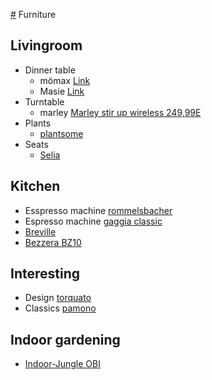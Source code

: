 [#](#) Furniture

## Livingroom
  - Dinner table
    - mömax [Link](https://www.vidarholen.net/contents/blog/?p=904)
    - Masie [Link](https://www.themasie.com/de/)
  - Turntable
    - marley [Marley stir up wireless 249,99E](https://www.thehouseofmarley.de/stir-it-up-wireless-1.html)
  - Plants
    - [plantsome](https://www.plantsome.de/)
  - Seats
    - [Selia](https://kavehome.com/de/de/p/selia-stuhl-mit-antikem-nussbaumfinish)

## Kitchen
  - Esspresso machine [rommelsbacher](https://www.rommelsbacher.de/de/kaffee-espresso-center-eks-3010.html)
  - Espresso machine [gaggia classic](https://www.gaggia.de/manual-machines/new-classic/)
  - [Breville](https://www.breville.com/us/en/products/espresso/bes920.html)
  - [Bezzera BZ10](https://www.coffeecircle.com/de/p/bezzera-bz10-mit-eureka-mci)

## Interesting
  - Design [torquato](https://www.torquato.de/)
  - Classics [pamono](https://www.pamono.de/)

## Indoor gardening

  - [Indoor-Jungle
    OBI](https://www.obi.de/magazin/indoor-jungle)
